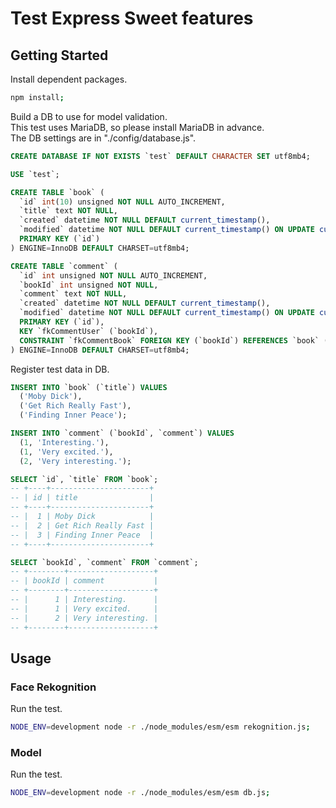 # Test Express Sweet features

## Getting Started

Install dependent packages.

```sh
npm install;
```

Build a DB to use for model validation.  
This test uses MariaDB, so please install MariaDB in advance.  
The DB settings are in "./config/database.js".

```sql
CREATE DATABASE IF NOT EXISTS `test` DEFAULT CHARACTER SET utf8mb4;

USE `test`;

CREATE TABLE `book` (
  `id` int(10) unsigned NOT NULL AUTO_INCREMENT,
  `title` text NOT NULL,
  `created` datetime NOT NULL DEFAULT current_timestamp(),
  `modified` datetime NOT NULL DEFAULT current_timestamp() ON UPDATE current_timestamp(),
  PRIMARY KEY (`id`)
) ENGINE=InnoDB DEFAULT CHARSET=utf8mb4;

CREATE TABLE `comment` (
  `id` int unsigned NOT NULL AUTO_INCREMENT,
  `bookId` int unsigned NOT NULL,
  `comment` text NOT NULL,
  `created` datetime NOT NULL DEFAULT current_timestamp(),
  `modified` datetime NOT NULL DEFAULT current_timestamp() ON UPDATE current_timestamp(),
  PRIMARY KEY (`id`),
  KEY `fkCommentUser` (`bookId`),
  CONSTRAINT `fkCommentBook` FOREIGN KEY (`bookId`) REFERENCES `book` (`id`)
) ENGINE=InnoDB DEFAULT CHARSET=utf8mb4;
```

Register test data in DB.  

```sql
INSERT INTO `book` (`title`) VALUES
  ('Moby Dick'),
  ('Get Rich Really Fast'),
  ('Finding Inner Peace');

INSERT INTO `comment` (`bookId`, `comment`) VALUES
  (1, 'Interesting.'),
  (1, 'Very excited.'),
  (2, 'Very interesting.');

SELECT `id`, `title` FROM `book`;
-- +----+----------------------+
-- | id | title                |
-- +----+----------------------+
-- |  1 | Moby Dick            |
-- |  2 | Get Rich Really Fast |
-- |  3 | Finding Inner Peace  |
-- +----+----------------------+

SELECT `bookId`, `comment` FROM `comment`;
-- +--------+-------------------+
-- | bookId | comment           |
-- +--------+-------------------+
-- |      1 | Interesting.      |
-- |      1 | Very excited.     |
-- |      2 | Very interesting. |
-- +--------+-------------------+
```

## Usage

### Face Rekognition

Run the test.

```sh
NODE_ENV=development node -r ./node_modules/esm/esm rekognition.js;
```

### Model

Run the test.

```sh
NODE_ENV=development node -r ./node_modules/esm/esm db.js;
```